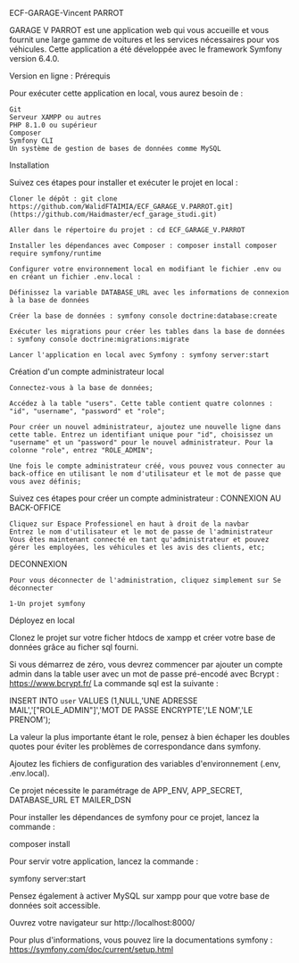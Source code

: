 ECF-GARAGE-Vincent PARROT

GARAGE V PARROT est une application web qui vous accueille et vous fournit une large gamme de voitures et les services nécessaires pour vos véhicules. Cette application a été développée avec le framework Symfony version 6.4.0.

Version en ligne :
Prérequis

Pour exécuter cette application en local, vous aurez besoin de :

    Git
    Serveur XAMPP ou autres
    PHP 8.1.0 ou supérieur
    Composer
    Symfony CLI
    Un système de gestion de bases de données comme MySQL

Installation

Suivez ces étapes pour installer et exécuter le projet en local :

    Cloner le dépôt : git clone https://github.com/WalidFTAIMIA/ECF_GARAGE_V.PARROT.git](https://github.com/Haidmaster/ecf_garage_studi.git)

    Aller dans le répertoire du projet : cd ECF_GARAGE_V.PARROT

    Installer les dépendances avec Composer : composer install composer require symfony/runtime

    Configurer votre environnement local en modifiant le fichier .env ou en créant un fichier .env.local :

    Définissez la variable DATABASE_URL avec les informations de connexion à la base de données

    Créer la base de données : symfony console doctrine:database:create

    Exécuter les migrations pour créer les tables dans la base de données : symfony console doctrine:migrations:migrate

    Lancer l'application en local avec Symfony : symfony server:start

Création d'un compte administrateur local

    Connectez-vous à la base de données;

    Accédez à la table "users". Cette table contient quatre colonnes : "id", "username", "password" et "role";

    Pour créer un nouvel administrateur, ajoutez une nouvelle ligne dans cette table. Entrez un identifiant unique pour "id", choisissez un "username" et un "password" pour le nouvel administrateur. Pour la colonne "role", entrez "ROLE_ADMIN";

    Une fois le compte administrateur créé, vous pouvez vous connecter au back-office en utilisant le nom d'utilisateur et le mot de passe que vous avez définis;

Suivez ces étapes pour créer un compte administrateur :
CONNEXION AU BACK-OFFICE

    Cliquez sur Espace Professionel en haut à droit de la navbar
    Entrez le nom d'utilisateur et le mot de passe de l'administrateur
    Vous êtes maintenant connecté en tant qu'administrateur et pouvez gérer les employées, les véhicules et les avis des clients, etc;

DECONNEXION

    Pour vous déconnecter de l'administration, cliquez simplement sur Se déconnecter

    1-Un projet symfony
Déployez en local

Clonez le projet sur votre ficher htdocs de xampp et créer votre base de données grâce au ficher sql fourni.

Si vous démarrez de zéro, vous devrez commencer par ajouter un compte admin dans la table user avec un mot de passe pré-encodé avec Bcrypt : https://www.bcrypt.fr/ La commande sql est la suivante :

INSERT INTO `user` VALUES (1,NULL,'UNE ADRESSE MAIL','[\"ROLE_ADMIN\"]','MOT DE PASSE ENCRYPTE','LE NOM','LE PRENOM');

La valeur la plus importante étant le role, pensez à bien échaper les doubles quotes pour éviter les problèmes de correspondance dans symfony.

Ajoutez les fichiers de configuration des variables d'environnement (.env, .env.local).

Ce projet nécessite le paramétrage de APP_ENV, APP_SECRET, DATABASE_URL ET MAILER_DSN

Pour installer les dépendances de symfony pour ce projet, lancez la commande :

composer install

Pour servir votre application, lancez la commande :

symfony server:start

Pensez également à activer MySQL sur xampp pour que votre base de données soit accessible.

Ouvrez votre navigateur sur http://localhost:8000/

Pour plus d'informations, vous pouvez lire la documentations symfony : https://symfony.com/doc/current/setup.html
